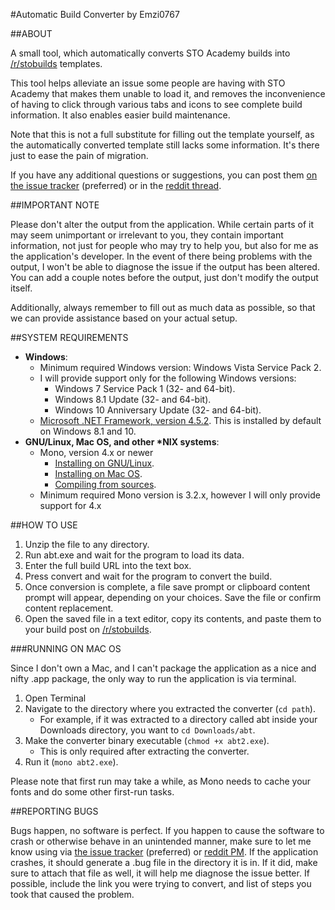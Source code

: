 #Automatic Build Converter by Emzi0767

##ABOUT

A small tool, which automatically converts STO Academy builds into [/r/stobuilds](https://reddit.com/r/stobuilds) templates.

This tool helps alleviate an issue some people are having with STO Academy that makes them unable to load it, and removes the inconvenience of having to click through various tabs and icons to see complete build information. It also enables easier build maintenance.

Note that this is not a full substitute for filling out the template yourself, as the automatically converted template still lacks some information. It's there just to ease the pain of migration.

If you have any additional questions or suggestions, you can post them [on the issue tracker](https://github.com/Emzi0767/STO-Academy-Build-Tool/issues) (preferred) or in the [reddit thread](https://redd.it/5466ul).

##IMPORTANT NOTE

Please don't alter the output from the application. While certain parts of it may seem unimportant or irrelevant to you, they contain important information, not just for people who may try to help you, but also for me as the application's developer. In the event of there being problems with the output, I won't be able to diagnose the issue if the output has been altered. You can add a couple notes before the output, just don't modify the output itself.

Additionally, always remember to fill out as much data as possible, so that we can provide assistance based on your actual setup.

##SYSTEM REQUIREMENTS

* **Windows**:
   * Minimum required Windows version: Windows Vista Service Pack 2.
   * I will provide support only for the following Windows versions:
      * Windows 7 Service Pack 1 (32- and 64-bit).
      * Windows 8.1 Update (32- and 64-bit).
      * Windows 10 Anniversary Update (32- and 64-bit).
   * [Microsoft .NET Framework, version 4.5.2](https://www.microsoft.com/en-us/download/details.aspx?id=42643). This is installed by default on Windows 8.1 and 10.
* **GNU/Linux, Mac OS, and other \*NIX systems**:
   * Mono, version 4.x or newer
      * [Installing on GNU/Linux](http://www.mono-project.com/docs/getting-started/install/linux/).
      * [Installing on Mac OS](http://www.mono-project.com/docs/getting-started/install/mac/).
      * [Compiling from sources](http://www.mono-project.com/docs/compiling-mono/).
   * Minimum required Mono version is 3.2.x, however I will only provide support for 4.x

##HOW TO USE

1. Unzip the file to any directory.
2. Run abt.exe and wait for the program to load its data.
3. Enter the full build URL into the text box.
4. Press convert and wait for the program to convert the build.
5. Once conversion is complete, a file save prompt or clipboard content prompt will appear, depending on your choices. Save the file or confirm content replacement.
6. Open the saved file in a text editor, copy its contents, and paste them to your build post on [/r/stobuilds](https://reddit.com/r/stobuilds).

###RUNNING ON MAC OS

Since I don't own a Mac, and I can't package the application as a nice and nifty .app package, the only way to run the application is via terminal.

1. Open Terminal
2. Navigate to the directory where you extracted the converter (`cd path`).
   * For example, if it was extracted to a directory called abt inside your Downloads directory, you want to `cd Downloads/abt`.
3. Make the converter binary executable (`chmod +x abt2.exe`).
   * This is only required after extracting the converter.
4. Run it (`mono abt2.exe`).

Please note that first run may take a while, as Mono needs to cache your fonts and do some other first-run tasks.

##REPORTING BUGS

Bugs happen, no software is perfect. If you happen to cause the software to crash or otherwise behave in an unintended manner, make sure to let me know using via [the issue tracker](https://github.com/Emzi0767/STO-Academy-Build-Tool/issues) (preferred) or [reddit PM](https://www.reddit.com/message/compose/?to=eMZi0767&subject=ABT%20Bug%20Report&message=I%20experienced%20a%20crash%20with%20ABT.%20Attached%20below%20is%20the%20bug%20report.%0A%0A%3Cinsert%20link%20to%20.bug%20file%20here%3E). If the application crashes, it should generate a .bug file in the directory it is in. If it did, make sure to attach that file as well, it will help me diagnose the issue better. If possible, include the link you were trying to convert, and list of steps you took that caused the problem.